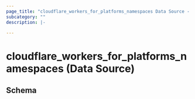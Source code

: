 ```yaml
---
page_title: "cloudflare_workers_for_platforms_namespaces Data Source - Cloudflare"
subcategory: ""
description: |-
  
---
```


# cloudflare_workers_for_platforms_namespaces (Data Source)




<!-- schema generated by tfplugindocs -->
## Schema


